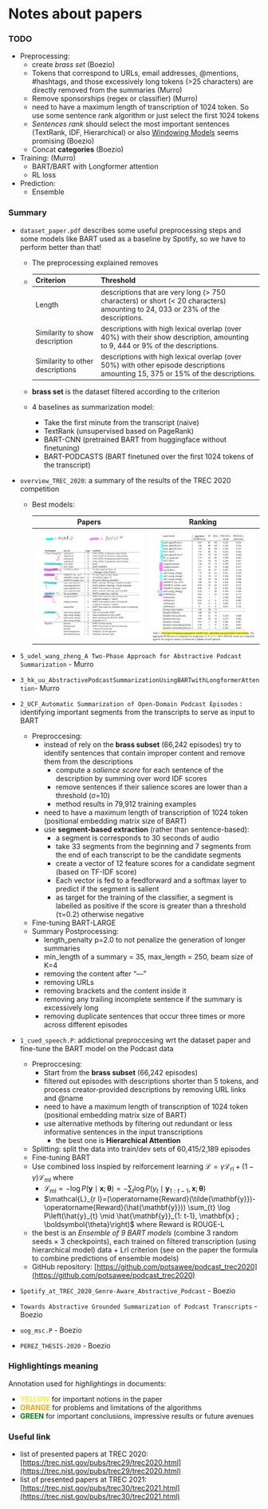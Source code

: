 # Notes about papers

### TODO

- Preprocessing:
    - create *brass set*    (Boezio)
    - Tokens that correspond to URLs, email addresses, @mentions, #hashtags, and those excessively long tokens (>25 characters) are directly removed from the summaries (Murro)
    - Remove sponsorships (regex or classifier)  (Murro)
    - need to have a maximum length of transcription of 1024 token. So use some sentence rank algorithm or just select the first 1024 tokens
    - *Sentences rank* should select the most important sentences (TextRank, IDF, Hierarchical) or also [Windowing Models](./papers_state-of-art-abstractive-summarization/deep_reinforced_model_abstr_summarization.pdf) seems promising (Boezio)
    - Concat **categories** (Boezio)
- Training: (Murro)
    - BART/BART with Longformer attention 
    - RL loss
- Prediction:
    - Ensemble


### Summary

- `dataset_paper.pdf` describes some useful preprocessing steps and some models like BART used as a baseline by Spotify, so we have to perform better than that!

    - The preprocessing explained removes

    - | Criterion                        | Threshold                                                    |
        | -------------------------------- | ------------------------------------------------------------ |
        | Length                           | descriptions that are very long (> 750 characters) or short (< 20 characters) amounting to 24, 033 or 23% of the descriptions. |
        | Similarity to show description   | descriptions with high lexical overlap (over 40%) with their show description, amounting to 9, 444 or 9% of the descriptions. |
        | Similarity to other descriptions | descriptions with high lexical overlap (over 50%) with other episode descriptions amounting 15, 375 or 15% of the descriptions. |

    - **brass set** is the dataset filtered according to the criterion

    - 4 baselines as summarization model: 

        - Take the first minute from the transcript (naive)
        - TextRank (unsupervised based on PageRank)
        - BART-CNN (pretrained BART from huggingface without finetuning)
        - BART-PODCASTS (BART finetuned over the first 1024 tokens of the transcript)

- `overview_TREC_2020`: a summary of the results of the TREC 2020 competition
    - Best models:
    
      |        Papers         |       Ranking       |
      | :-------------------: | :-----------------: |
      | ![](./img/papers.png) | ![](./img/rank.png) |
    
- `5_udel_wang_zheng_A Two-Phase Approach for Abstractive Podcast Summarization` - Murro

- `3_hk_uu_AbstractivePodcastSummarizationUsingBARTwithLongformerAttention`- Murro

- `2_UCF_Automatic Summarization of Open-Domain Podcast Episodes` : identifying important segments from the transcripts to serve as input to BART
    - Preproccesing:
        - instead of rely on the **brass subset** (66,242 episodes) try to identify sentences that contain improper content and remove them from the descriptions
            - compute a *salience score* for each sentence of the description by summing over word IDF scores
            - remove sentences if their salience scores are lower than a threshold (σ=10)
            - method results in 79,912 training examples
        - need to have a maximum length of transcription of 1024 token (positional embedding matrix size of BART)
        - use **segment-based extraction** (rather than sentence-based):
            - a segment is corresponds to 30 seconds of audio
            - take 33 segments from the beginning and 7 segments from the end of each transcript to be the candidate segments
            - create a vector of 12 feature scores for a candidate segment (based on TF-IDF score)
            - Each vector is fed to a feedforward and a softmax layer to predict if the segment is salient
            - as target for the training of the classifier, a segment is labelled as positive if the score is greater than a threshold (τ=0.2) otherwise negative
    - Fine-tuning BART-LARGE
    - Summary Postprocessing:
        - length_penalty p=2.0 to not penalize the generation of longer summaries
        - min_length of a summary = 35, max_length = 250, beam size of K=4
        - removing the content after “—”
        - removing URLs
        - removing brackets and the content inside it
        - removing any trailing incomplete sentence if the summary is excessively long
        - removing duplicate sentences that occur three times or more across different episodes

- `1_cued_speech.P`: addictional preproccesing wrt the dataset paper and fine-tune the BART model on the Podcast data
    - Preproccesing:
        - Start from the **brass subset** (66,242 episodes)
        - filtered out episodes with descriptions shorter than 5 tokens, and process creator-provided descriptions by removing URL links and @name
        - need to have a maximum length of transcription of 1024 token (positional embedding matrix size of BART)
        - use alternative methods by filtering out redundant or less informative sentences in the input transcriptions
            - the best one is **Hierarchical Attention**
    - Splitting: split the data into train/dev sets of 60,415/2,189 episodes
    - Fine-tuning BART
    - Use combined loss inspied by reiforcement learning $\mathcal{L}=\gamma \mathcal{L}_{\mathrm{rl}}+(1-\gamma) \mathcal{L}_{\mathrm{ml}}$ where
        - $\mathcal{L}_{\mathrm{ml}}=-\log P(\mathbf{y} \mid \mathbf{x} ; \boldsymbol{\theta})=-\sum_{t} \log P\left(y_{t} \mid \mathbf{y}_{1: t-1}, \mathbf{x} ; \boldsymbol{\theta}\right)$
        - $\mathcal{L}_{r l}=(\operatorname{Reward}(\tilde{\mathbf{y}})-\operatorname{Reward}(\hat{\mathbf{y}})) \sum_{t} \log P\left(\hat{y}_{t} \mid \hat{\mathbf{y}}_{1: t-1}, \mathbf{x} ; \boldsymbol{\theta}\right)$ where Reward is ROUGE-L
    - the best is an *Ensemble of 9 BART models* (combine 3 random seeds × 3 checkpoints), each trained on filtered transcription (using hierarchical model) data + Lrl criterion (see on the paper the formula to combine predictions of ensemble models)
    - GitHub repository: [https://github.com/potsawee/podcast_trec2020](https://github.com/potsawee/podcast_trec2020)
    
- `Spotify_at_TREC_2020_Genre-Aware_Abstractive_Podcast` - Boezio

- `Towards Abstractive Grounded Summarization of Podcast Transcripts` - Boezio

- `uog_msc.P` - Boezio

- `PEREZ_THESIS-2020` - Boezio




### Highlightings meaning

Annotation used for *highlightings* in documents:

- <font color='FFEB33'>**YELLOW**</font> for important notions in the paper
- <font color='orange'>**ORANGE**</font> for problems and limitations of the algorithms
- <font color='green'>**GREEN**</font> for important conclusions, impressive results or future avenues

### Useful link
- list of presented papers at TREC 2020: [https://trec.nist.gov/pubs/trec29/trec2020.html](https://trec.nist.gov/pubs/trec29/trec2020.html)
- list of presented papers at TREC 2021: [https://trec.nist.gov/pubs/trec30/trec2021.html](https://trec.nist.gov/pubs/trec30/trec2021.html)
